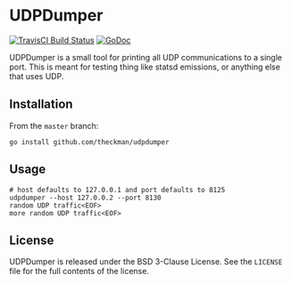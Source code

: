 # UDPDumper
[![TravisCI Build Status](https://img.shields.io/travis/theckman/udpdumper/master.svg?style=flat)](https://travis-ci.org/theckman/udpdumper)
[![GoDoc](https://img.shields.io/badge/udpdumper-GoDoc-blue.svg?style=flat)](https://godoc.org/github.com/theckman/udpdumper/dumper)

UDPDumper is a small tool for printing all UDP communications to a single port.
This is meant for testing thing like statsd emissions, or anything else that
uses UDP.

## Installation
From the `master` branch:
```
go install github.com/theckman/udpdumper
```

## Usage
```
# host defaults to 127.0.0.1 and port defaults to 8125
udpdumper --host 127.0.0.2 --port 8130
random UDP traffic<EOF>
more random UDP traffic<EOF>

```

## License
UDPDumper is released under the BSD 3-Clause License. See the `LICENSE` file for
the full contents of the license.
